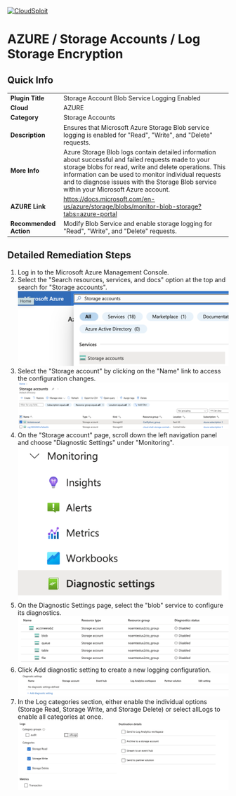 [![CloudSploit](https://cloudsploit.com/img/logo-new-big-text-100.png "CloudSploit")](https://cloudsploit.com)

# AZURE / Storage Accounts / Log Storage Encryption

## Quick Info

| | |
|-|-|
| **Plugin Title** | Storage Account Blob Service Logging Enabled |
| **Cloud** | AZURE |
| **Category** | Storage Accounts |
| **Description** | Ensures that Microsoft Azure Storage Blob service logging is enabled for "Read", "Write", and "Delete" requests. |
| **More Info** | Azure Storage Blob logs contain detailed information about successful and failed requests made to your storage blobs for read, write and delete operations. This information can be used to monitor individual requests and to diagnose issues with the Storage Blob service within your Microsoft Azure account. |
| **AZURE Link** | https://docs.microsoft.com/en-us/azure/storage/blobs/monitor-blob-storage?tabs=azure-portal |
| **Recommended Action** | Modify Blob Service and enable storage logging for "Read", "Write", and "Delete" requests.|

## Detailed Remediation Steps

1. Log in to the Microsoft Azure Management Console.
2. Select the "Search resources, services, and docs" option at the top and search for "Storage accounts".</br> <img src="/resources/azure/storageaccounts/storage-account-blob-service-logging-enabled/step2.png"/>
3. Select the "Storage account" by clicking on the "Name" link to access the configuration changes. </br> <img src="/resources/azure/storageaccounts/storage-account-blob-service-logging-enabled/step3.png"/>
4. On the "Storage account" page, scroll down the left navigation panel and choose "Diagnostic Settings" under "Monitoring". </br> <img src="/resources/azure/storageaccounts/storage-account-blob-service-logging-enabled/step4.png"/>
5. On the Diagnostic Settings page, select the "blob" service to configure its diagnostics. </br> <img src="/resources/azure/storageaccounts/storage-account-blob-service-logging-enabled/step5.png"/>
6. Click Add diagnostic setting to create a new logging configuration. </br> <img src="/resources/azure/storageaccounts/storage-account-blob-service-logging-enabled/step6.png"/>
7. In the Log categories section, either enable the individual options (Storage Read, Storage Write, and Storage Delete) or select allLogs to enable all categories at once. </br> <img src="/resources/azure/storageaccounts/storage-account-blob-service-logging-enabled/step7.png"/>
